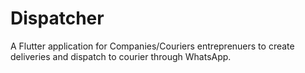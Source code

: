 # Dispatcher
A Flutter application for Companies/Couriers entreprenuers to create deliveries and dispatch to courier through WhatsApp.
